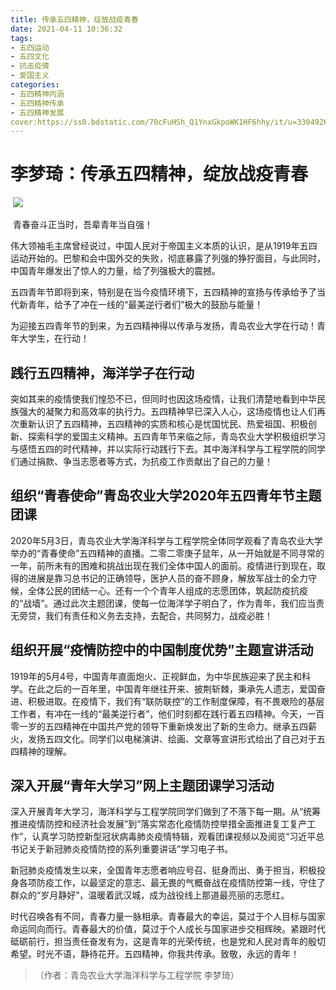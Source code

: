```yaml
---
title: 传承五四精神，绽放战疫青春
date: 2021-04-11 10:36:32
tags:
- 五四运动
- 五四文化
- 抗击疫情
- 爱国主义
categories:
- 五四精神内涵
- 五四精神传承
- 五四精神发展
cover:https://ss0.bdstatic.com/70cFuHSh_Q1YnxGkpoWK1HF6hhy/it/u=3304926737,3258647289&fm=26&gp=0.jpg
---
```


# 李梦琦：传承五四精神，绽放战疫青春

​		![](传承五四精神.jpg)

​		青春奋斗正当时，吾辈青年当自强！

伟大领袖毛主席曾经说过，中国人民对于帝国主义本质的认识，是从1919年五四运动开始的。巴黎和会中国外交的失败，彻底暴露了列强的狰狞面目，与此同时，中国青年爆发出了惊人的力量，给了列强极大的震撼。

五四青年节即将到来，特别是在当今疫情环境下，五四精神的宣扬与传承给予了当代新青年，给予了冲在一线的“最美逆行者们”极大的鼓励与能量！

为迎接五四青年节的到来，为五四精神得以传承与发扬，青岛农业大学在行动！青年大学生，在行动！

## 践行五四精神，海洋学子在行动

突如其来的疫情使我们惶恐不已，但同时也因这场疫情，让我们清楚地看到中华民族强大的凝聚力和高效率的执行力。五四精神早已深入人心，这场疫情也让人们再次重新认识了五四精神，五四精神的实质和核心是忧国忧民、热爱祖国、积极创新、探索科学的爱国主义精神。五四青年节来临之际，青岛农业大学积极组织学习与感悟五四的时代精神，并以实际行动践行下去。其中海洋科学与工程学院的同学们通过捐款、争当志愿者等方式，为抗疫工作贡献出了自己的力量！

## 组织“青春使命”青岛农业大学2020年五四青年节主题团课

2020年5月3日，青岛农业大学海洋科学与工程学院全体同学观看了青岛农业大学举办的“青春使命”五四精神的直播。二零二零庚子鼠年，从一开始就是不同寻常的一年，前所未有的困难和挑战出现在我们全体中国人的面前。疫情进行到现在，取得的进展是靠习总书记的正确领导，医护人员的奋不顾身，解放军战士的全力守候，全体公民的团结一心。还有一个个青年人组成的志愿团体，筑起防疫抗疫的“战墙”。通过此次主题团课，使每一位海洋学子明白了，作为青年，我们应当责无旁贷，我们有责任和义务去支持，去配合，共同努力，战疫必胜！

## 组织开展“疫情防控中的中国制度优势”主题宣讲活动

1919年的5月4号，中国青年直面炮火、正视鲜血，为中华民族迎来了民主和科学。在此之后的一百年里，中国青年继往开来、披荆斩棘，秉承先人遗志，爱国奋进、积极进取。在疫情下，我们有“联防联控”的工作制度保障，有不畏艰险的基层工作者，有冲在一线的“最美逆行者”，他们时刻都在践行着五四精神。今天，一百零一岁的五四精神在中国共产党的领导下重新焕发出了新的生命力。继承五四薪火，发扬五四文化。同学们以电梯演讲、绘画、文章等宣讲形式给出了自己对于五四精神的理解。

## 深入开展“青年大学习”网上主题团课学习活动

深入开展青年大学习，海洋科学与工程学院同学们做到了不落下每一期。从“统筹推进疫情防控和经济社会发展”到“落实常态化疫情防控举措全面推进复工复产工作”，认真学习防控新型冠状病毒肺炎疫情特辑，观看团课视频以及阅览“习近平总书记关于新冠肺炎疫情防控的系列重要讲话”学习电子书。

新冠肺炎疫情发生以来，全国青年志愿者响应号召、挺身而出、勇于担当，积极投身各项防疫工作，以最坚定的意志、最无畏的气概奋战在疫情防控第一线，守住了群众的“岁月静好”，温暖着武汉城，成为战役线上那道最亮丽的志愿红。

时代召唤各有不同，青春力量一脉相承。青春最大的幸运，莫过于个人目标与国家命运同向而行。青春最大的价值，莫过于个人成长与国家进步交相辉映。紧跟时代砥砺前行，担当责任奋发有为，这是青年的光荣传统，也是党和人民对青年的殷切希望。时光不语，静待花开。五四精神，你我共传承。致敬，永远的青年！

> （作者：青岛农业大学海洋科学与工程学院  李梦琦）